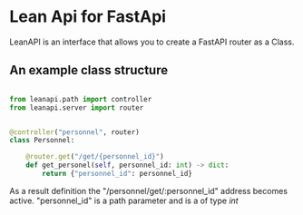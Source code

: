 
# Lean Api for FastApi

LeanAPI is an interface that allows you to create a FastAPI router as a Class.

## An example class structure

``` python

from leanapi.path import controller
from leanapi.server import router


@controller("personnel", router)
class Personnel:

    @router.get("/get/{personnel_id}")
    def get_personel(self, personnel_id: int) -> dict:
        return {"personnel_id": personnel_id}

```

As a result definition the "/personnel/get/:personnel_id" address becomes active.
"personnel_id" is a path parameter and is a of type *int*

